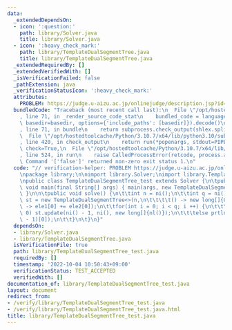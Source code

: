 ```yaml
---
data:
  _extendedDependsOn:
  - icon: ':question:'
    path: library/Solver.java
    title: library/Solver.java
  - icon: ':heavy_check_mark:'
    path: library/TemplateDualSegmentTree.java
    title: library/TemplateDualSegmentTree.java
  _extendedRequiredBy: []
  _extendedVerifiedWith: []
  _isVerificationFailed: false
  _pathExtension: java
  _verificationStatusIcon: ':heavy_check_mark:'
  attributes:
    PROBLEM: https://judge.u-aizu.ac.jp/onlinejudge/description.jsp?id=DSL_2_E
  bundledCode: "Traceback (most recent call last):\n  File \"/opt/hostedtoolcache/Python/3.10.7/x64/lib/python3.10/site-packages/onlinejudge_verify/documentation/build.py\"\
    , line 71, in _render_source_code_stat\n    bundled_code = language.bundle(stat.path,\
    \ basedir=basedir, options={'include_paths': [basedir]}).decode()\n  File \"/opt/hostedtoolcache/Python/3.10.7/x64/lib/python3.10/site-packages/onlinejudge_verify/languages/user_defined.py\"\
    , line 71, in bundle\n    return subprocess.check_output(shlex.split(command))\n\
    \  File \"/opt/hostedtoolcache/Python/3.10.7/x64/lib/python3.10/subprocess.py\"\
    , line 420, in check_output\n    return run(*popenargs, stdout=PIPE, timeout=timeout,\
    \ check=True,\n  File \"/opt/hostedtoolcache/Python/3.10.7/x64/lib/python3.10/subprocess.py\"\
    , line 524, in run\n    raise CalledProcessError(retcode, process.args,\nsubprocess.CalledProcessError:\
    \ Command '['false']' returned non-zero exit status 1.\n"
  code: "// verification-helper: PROBLEM https://judge.u-aizu.ac.jp/onlinejudge/description.jsp?id=DSL_2_E\n\
    \npackage library;\n\nimport library.Solver;\nimport library.TemplateDualSegmentTree;\n\
    \npublic class TemplateDualSegmentTree_test extends Solver {\n\tpublic static\
    \ void main(final String[] args) { main(args, new TemplateDualSegmentTree_test());\
    \ }\n\n\tpublic void solve() {\n\t\tint n = ni();\n\t\tint q = ni();\n\t\tTemplateDualSegmentTree<long[]>\
    \ st = new TemplateDualSegmentTree<>(n,\n\t\t\t\t() -> new long[]{0}, (ele1, ele2)\
    \ -> ele1[0] += ele2[0]);\n\t\tfor(int i = 0; i < q; i ++) {\n\t\t\tif(ni() ==\
    \ 0) st.update(ni() - 1, ni(), new long[]{nl()});\n\t\t\telse prtln(st.get(ni()\
    \ - 1)[0]);\n\t\t}\n\t}\n}"
  dependsOn:
  - library/Solver.java
  - library/TemplateDualSegmentTree.java
  isVerificationFile: true
  path: library/TemplateDualSegmentTree_test.java
  requiredBy: []
  timestamp: '2022-10-04 10:50:43+09:00'
  verificationStatus: TEST_ACCEPTED
  verifiedWith: []
documentation_of: library/TemplateDualSegmentTree_test.java
layout: document
redirect_from:
- /verify/library/TemplateDualSegmentTree_test.java
- /verify/library/TemplateDualSegmentTree_test.java.html
title: library/TemplateDualSegmentTree_test.java
---
```

